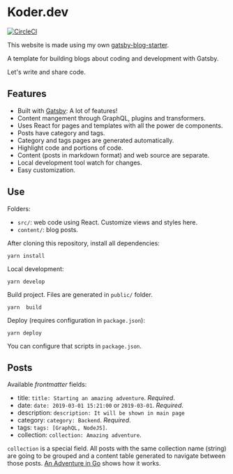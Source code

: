 # Koder.dev

[![CircleCI](https://circleci.com/gh/aboglioli/koder.svg?style=svg)](https://circleci.com/gh/aboglioli/koder)

This website is made using my own
[gatsby-blog-starter](https://github.com/aboglioli/gatsby-blog-starter).

A template for building blogs about coding and development with Gatsby.

Let's write and share code.

## Features

- Built with [Gatsby](https://www.gatsbyjs.org): A lot of features!
- Content mangement through GraphQL, plugins and transformers.
- Uses React for pages and templates with all the power de components.
- Posts have category and tags.
- Category and tags pages are generated automatically.
- Highlight code and portions of code.
- Content (posts in markdown format) and web source are separate.
- Local development tool watch for changes.
- Easy customization.

## Use

Folders:

- `src/`: web code using React. Customize views and styles here.
- `content/`: blog posts.

After cloning this repository, install all dependencies:
```
yarn install
```

Local development:
```
yarn develop
```

Build project. Files are generated in `public/` folder.
```
yarn  build
```

Deploy (requires configuration in `package.json`):
```
yarn deploy
```

You can configure that scripts in `package.json`.

## Posts

Available *frontmatter* fields:

- title: `title: Starting an amazing adventure`. *Required*.
- date: `date: 2019-03-01 15:21:00` or `2019-03-01`. *Required*.
- description: `description: It will be shown in main page`
- category: `category: Backend`. *Required*.
- tags: `tags: [GraphQL, NodeJS]`.
- collection: `collection: Amazing adventure`.

`collection` is a special field. All posts with the same collection name
(string) are going to be grouped and a content table generated to navigate
between those posts. [An Adventure in
Go](https://koder.dev/an-adventure-in-go/01) shows how it works.
